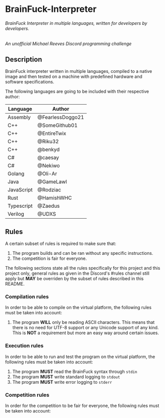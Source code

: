 # BrainFuck-Interpreter

###### BrainFuck Interpreter in multiple languages, written for developers by developers.

_An unofficial Michael Reeves Discord programming challenge_

## Description

BrainFuck interpreter written in multiple languages, compiled to a native image and then tested on a machine with predefined hardware and software specifications.

The following languages are going to be included with their respective author:

| Language   	| Author           	|
|------------	|------------------	|
| Assembly   	| @FearlessDoggo21 	|
| C++        	| @SomeGithub01    	|
| C++        	| @EntireTwix      	|
| C++         | @Riku32           |
| C++         | @benkyd           |
| C#         	| @caesay          	|
| C#         	| @Nekiwo          	|
| Golang     	| @Oli-Ar          	|
| Java       	| @GameLawl        	|
| JavaScript  | @Rodziac          |
| Rust        | @HamishWHC        |
| Typescript 	| @Zaedus          	|
| Verilog    	| @UDXS            	|

## Rules
A certain subset of rules is required to make sure that:
   1. The program builds and can be ran without any specific instructions. 
   2. The competition is fair for everyone.

The following sections state all the rules specifically for this project and this project only, general rules as given in the Discord's #rules channel still apply but **MAY** be overriden by the subset of rules described in this README.

### Compilation rules
In order to be able to compile on the virtual platform, the following rules must be taken into account:
1. The program **WILL** only be reading ASCII characters. This means that there is no need for UTF-8 support or any Unicode support of any kind. This is **NOT** a requirement but more an easy way around certain issues.

### Execution rules
In order to be able to run and test the program on the virtual platform, the following rules must be taken into account:
1. The program **MUST** read the BrainFuck syntax through `stdin`
2. The program **MUST** write standard logging to `stdout`
3. The program **MUST** write error logging to `stderr`

### Competition rules
In order for the competition to be fair for everyone, the following rules must be taken into account: